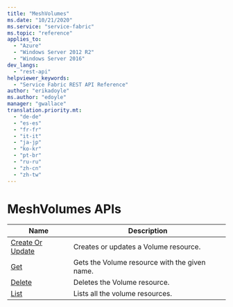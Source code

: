 ```yaml
---
title: "MeshVolumes"
ms.date: "10/21/2020"
ms.service: "service-fabric"
ms.topic: "reference"
applies_to: 
  - "Azure"
  - "Windows Server 2012 R2"
  - "Windows Server 2016"
dev_langs: 
  - "rest-api"
helpviewer_keywords: 
  - "Service Fabric REST API Reference"
author: "erikadoyle"
ms.author: "edoyle"
manager: "gwallace"
translation.priority.mt: 
  - "de-de"
  - "es-es"
  - "fr-fr"
  - "it-it"
  - "ja-jp"
  - "ko-kr"
  - "pt-br"
  - "ru-ru"
  - "zh-cn"
  - "zh-tw"
---
```

# MeshVolumes APIs

| Name | Description |
| --- | --- |
| [Create Or Update](sfclient-api-meshvolume_createorupdate.md) | Creates or updates a Volume resource.<br/> |
| [Get](sfclient-api-meshvolume_get.md) | Gets the Volume resource with the given name.<br/> |
| [Delete](sfclient-api-meshvolume_delete.md) | Deletes the Volume resource.<br/> |
| [List](sfclient-api-meshvolume_list.md) | Lists all the volume resources.<br/> |

